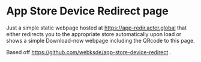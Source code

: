 # App Store Device Redirect page

Just a simple static webpage hosted at https://app-redir.acter.global that
either redirects you to the appropriate store automatically upon load
or shows a simple Download-now webpage including the QRcode to this page.

Based off https://github.com/webksde/app-store-device-redirect .
